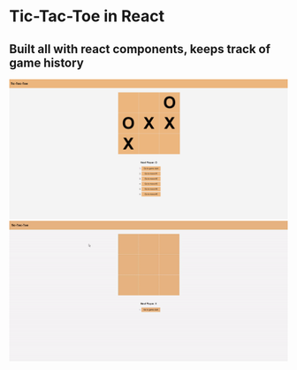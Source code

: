# Tic-Tac-Toe in React
## Built all with react components, keeps track of game history
![](img/static.png)
![](img/example.gif)